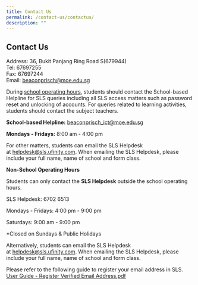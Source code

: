 ```yaml
---
title: Contact Us
permalink: /contact-us/contactus/
description: ""
---
```

## Contact Us

Address: 36, Bukit Panjang Ring Road S(679944)<br>
Tel: 67697255<br>
Fax: 67697244<br>
Email: [beaconprisch@moe.edu.sg](mailto:beaconprisch@moe.edu.sg)

During [school operating hours](/school-information/sch-hrs/), students should contact the School-based Helpline for SLS queries including all SLS access matters such as password reset and unlocking of accounts. For queries related to learning activities, students should contact the subject teachers.

**School-based Helpline:** [beaconprisch_ict@moe.edu.sg](mailto:beaconprisch_ict@moe.edu.sg)

**Mondays - Fridays:** 8:00 am - 4:00 pm

For other matters, students can email the SLS Helpdesk at [helpdesk@sls.ufinity.com](mailto:helpdesk@sls.ufinity.com). When emailing the SLS Helpdesk, please include your full name, name of school and form class.

**Non-School Operating Hours**

Students can only contact the **SLS Helpdesk** outside the school operating hours.

SLS Helpdesk: 6702 6513

Mondays - Fridays: 4:00 pm - 9:00 pm

Saturdays: 9:00 am - 9:00 pm

\*Closed on Sundays & Public Holidays

Alternatively, students can email the SLS Helpdesk at [helpdesk@sls.ufinity.com](mailto:helpdesk@sls.ufinity.com). When emailing the SLS Helpdesk, please include your full name, name of school and form class.

Please refer to the following guide to register your email address in SLS.<br>
[User Guide - Register Verified Email Address.pdf](/files/User%20Guide%20-%20Register%20Verified%20Email%20Address.pdf)